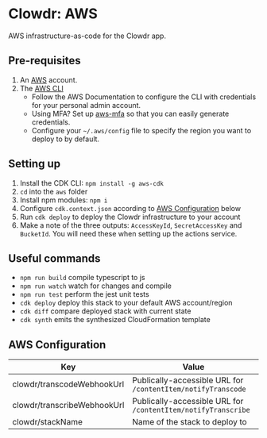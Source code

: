 # Clowdr: AWS

AWS infrastructure-as-code for the Clowdr app.

## Pre-requisites

1. An [AWS](https://aws.amazon.com/) account.
1. The [AWS CLI](https://aws.amazon.com/cli/)
   - Follow the AWS Documentation to configure the CLI with credentials for your personal admin account.
   - Using MFA? Set up [aws-mfa](https://github.com/broamski/aws-mfa) so that you can easily generate credentials.
   - Configure your `~/.aws/config` file to specify the region you want to deploy to by default.

## Setting up

1. Install the CDK CLI: `npm install -g aws-cdk`
1. `cd` into the `aws` folder
1. Install npm modules: `npm i`
1. Configure `cdk.context.json` according to [AWS Configuration](#aws-configuration) below
1. Run `cdk deploy` to deploy the Clowdr infrastructure to your account
1. Make a note of the three outputs: `AccessKeyId`, `SecretAccessKey` and `BucketId`. You will need these when setting up the actions service.

## Useful commands

- `npm run build` compile typescript to js
- `npm run watch` watch for changes and compile
- `npm run test` perform the jest unit tests
- `cdk deploy` deploy this stack to your default AWS account/region
- `cdk diff` compare deployed stack with current state
- `cdk synth` emits the synthesized CloudFormation template

## AWS Configuration

| Key                         | Value                                                         |
| --------------------------- | ------------------------------------------------------------- |
| clowdr/transcodeWebhookUrl  | Publically-accessible URL for `/contentItem/notifyTranscode`  |
| clowdr/transcribeWebhookUrl | Publically-accessible URL for `/contentItem/notifyTranscribe` |
| clowdr/stackName            | Name of the stack to deploy to                                |
